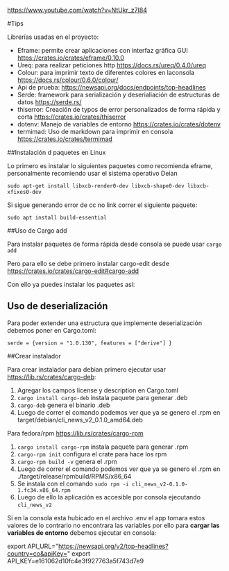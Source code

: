 https://www.youtube.com/watch?v=NtUkr_z7l84

#Tips

Librerías usadas en el proyecto:
* Eframe: permite crear aplicaciones con interfaz gráfica GUI https://crates.io/crates/eframe/0.10.0
* Ureq: para realizar peticiones http https://docs.rs/ureq/0.4.0/ureq
* Colour: para imprimir texto de diferentes colores en laconsola https://docs.rs/colour/0.6.0/colour/
* Api de prueba: https://newsapi.org/docs/endpoints/top-headlines
* Serde: framework para serialización y deserialiación de estructuras de datos https://serde.rs/
* thiserror: Creación de typos de error personalizados de forma rápida y corta https://crates.io/crates/thiserror
* dotenv: Manejo de variables de entorno https://crates.io/crates/dotenv
* termimad: Uso de markdown para imprimir en consola https://crates.io/crates/termimad




##Instalación d paquetes en Linux

Lo primero es instalar lo siguientes paquetes como recomienda eframe, personalmente recomiendo usar el sistema operativo Deian
~~~
sudo apt-get install libxcb-render0-dev libxcb-shape0-dev libxcb-xfixes0-dev
~~~
Si sigue generando error de cc no link correr el siguiente paquete:
~~~
sudo apt install build-essential
~~~


##Uso de Cargo add

Para instalar paquetes de forma rápida desde consola se puede usar `cargo add` 

Pero para ello se debe primero instalar cargo-edit desde https://crates.io/crates/cargo-edit#cargo-add 

Con ello ya puedes instalar los paquetes así:

## Uso de deserialización

Para poder extender una estructura que implemente deserialización debemos poner en Cargo.toml:

~~~ 
serde = {version = "1.0.130", features = ["derive"] }
~~~

##Crear instalador

Para crear instalador para debian primero ejecutar usar https://lib.rs/crates/cargo-deb:
1. Agregar los campos license y description en Cargo.toml
2. `cargo install cargo-deb` instala paquete para generar .deb
3. `cargo-deb` genera el binario .deb
4. Luego de correr el comando podemos ver que ya se genero el .rpm en target/debian/cli_news_v2_0.1.0_amd64.deb


Para fedora/rpm https://lib.rs/crates/cargo-rpm
1. `cargo install cargo-rpm` instala paquete para generar .rpm
2. `cargo-rpm init` configura el crate para hace los rpm
3. `cargo-rpm build -v` genera el .rpm
4. Luego de correr el comando podemos ver que ya se genero el .rpm en ./target/release/rpmbuild/RPMS/x86_64
5. Se instala con el comando `sudo rpm -i cli_news_v2-0.1.0-1.fc34.x86_64.rpm`
6. Luego de ello la aplicación es accesible por consola ejecutando `cli_news_v2`

Si en la consola esta hubicado en el archivo .env el app tomara estos valores de lo contrario no encontrara las variables por ello 
para **cargar las variables de entorno** debemos ejecutar en consola:

export API_URL="https://newsapi.org/v2/top-headlines?country=co&apiKey="
export API_KEY=e161062d10fc4e3f927763a5f743d7e9


